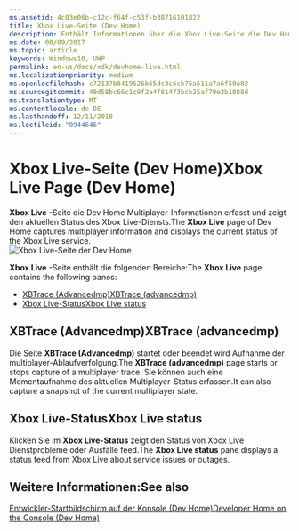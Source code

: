 ```yaml
---
ms.assetid: 4c03e06b-c12c-f64f-c53f-b38716101822
title: Xbox Live-Seite (Dev Home)
description: Enthält Informationen über die Xbox Live-Seite die Dev Home-App für Xbox One.
ms.date: 08/09/2017
ms.topic: article
keywords: Windows10, UWP
permalink: en-us/docs/xdk/devhome-live.html
ms.localizationpriority: medium
ms.openlocfilehash: c72137b8419526b65dc3c6cb75a511a7a6f50a82
ms.sourcegitcommit: 49d58bc66c1c9f2a4f81473bcb25af79e2b1088d
ms.translationtype: MT
ms.contentlocale: de-DE
ms.lasthandoff: 12/11/2018
ms.locfileid: "8944646"
---
```

# <a name="xbox-live-page-dev-home"></a><span data-ttu-id="b6244-104">Xbox Live-Seite (Dev Home)</span><span class="sxs-lookup"><span data-stu-id="b6244-104">Xbox Live Page (Dev Home)</span></span>
   
  
<span data-ttu-id="b6244-105">**Xbox Live** -Seite die Dev Home Multiplayer-Informationen erfasst und zeigt den aktuellen Status des Xbox Live-Diensts.</span><span class="sxs-lookup"><span data-stu-id="b6244-105">The **Xbox Live** page of Dev Home captures multiplayer information and displays the current status of the Xbox Live service.</span></span>   
 ![Xbox Live-Seite der Dev Home](images/devhome_live.png)   
  
<span data-ttu-id="b6244-107">**Xbox Live** -Seite enthält die folgenden Bereiche:</span><span class="sxs-lookup"><span data-stu-id="b6244-107">The **Xbox Live** page contains the following panes:</span></span>   
 
   *  [<span data-ttu-id="b6244-108">XBTrace (Advancedmp)</span><span class="sxs-lookup"><span data-stu-id="b6244-108">XBTrace (advancedmp)</span></span>](#ID4EPB)  
   *  [<span data-ttu-id="b6244-109">Xbox Live-Status</span><span class="sxs-lookup"><span data-stu-id="b6244-109">Xbox Live status</span></span>](#ID4E3B)  

 
<a id="ID4EPB"></a>

   

## <a name="xbtrace-advancedmp"></a><span data-ttu-id="b6244-110">XBTrace (Advancedmp)</span><span class="sxs-lookup"><span data-stu-id="b6244-110">XBTrace (advancedmp)</span></span>  
   
  
<span data-ttu-id="b6244-111">Die Seite **XBTrace (Advancedmp)** startet oder beendet wird Aufnahme der multiplayer-Ablaufverfolgung.</span><span class="sxs-lookup"><span data-stu-id="b6244-111">The **XBTrace (advancedmp)** page starts or stops capture of a multiplayer trace.</span></span> <span data-ttu-id="b6244-112">Sie können auch eine Momentaufnahme des aktuellen Multiplayer-Status erfassen.</span><span class="sxs-lookup"><span data-stu-id="b6244-112">It can also capture a snapshot of the current multiplayer state.</span></span>   
  
<a id="ID4E3B"></a>

   

## <a name="xbox-live-status"></a><span data-ttu-id="b6244-113">Xbox Live-Status</span><span class="sxs-lookup"><span data-stu-id="b6244-113">Xbox Live status</span></span>  
   
  
<span data-ttu-id="b6244-114">Klicken Sie im **Xbox Live-Status** zeigt den Status von Xbox Live Dienstprobleme oder Ausfälle feed.</span><span class="sxs-lookup"><span data-stu-id="b6244-114">The **Xbox Live status** pane displays a status feed from Xbox Live about service issues or outages.</span></span>   
  
<a id="ID4EPC"></a>

   

## <a name="see-also"></a><span data-ttu-id="b6244-115">Weitere Informationen:</span><span class="sxs-lookup"><span data-stu-id="b6244-115">See also</span></span>  
 [<span data-ttu-id="b6244-116">Entwickler-Startbildschirm auf der Konsole (Dev Home)</span><span class="sxs-lookup"><span data-stu-id="b6244-116">Developer Home on the Console (Dev Home)</span></span>](dev-home.md)

  